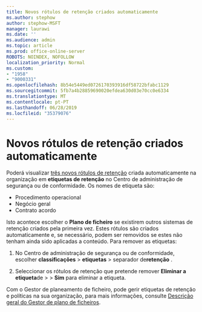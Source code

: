 ```yaml
---
title: Novos rótulos de retenção criados automaticamente
ms.author: stephow
author: stephow-MSFT
manager: laurawi
ms.date: ''
ms.audience: admin
ms.topic: article
ms.prod: office-online-server
ROBOTS: NOINDEX, NOFOLLOW
localization_priority: Normal
ms.custom:
- "1958"
- "9000331"
ms.openlocfilehash: 8b54e5449ed0726170393916df58722bfabc1129
ms.sourcegitcommit: 5fb7a4b28859690020efdea630d03e70cc0e6334
ms.translationtype: MT
ms.contentlocale: pt-PT
ms.lasthandoff: 06/28/2019
ms.locfileid: "35379076"
---
```

# <a name="new-retention-labels-created-automatically"></a>Novos rótulos de retenção criados automaticamente

Poderá visualizar [três novos rótulos de retenção](https://docs.microsoft.com/office365/securitycompliance/file-plan-manager#default-retention-labels-and-label-policy) criada automaticamente na organização em **etiquetas de retenção** no Centro de administração de segurança ou de conformidade. Os nomes de etiqueta são:

- Procedimento operacional
- Negócio geral
- Contrato acordo

Isto acontece escolher o **Plano de ficheiro** se existirem outros sistemas de retenção criados pela primeira vez. Estes rótulos são criados automaticamente e, se necessário, podem ser removidos se estes não tenham ainda sido aplicadas a conteúdo. Para remover as etiquetas:

1. No Centro de administração de segurança ou de conformidade, escolher **classificações** > **etiquetas** > separador de**retenção** .

1. Seleccionar os rótulos de retenção que pretende remover **Eliminar a etiqueta**de > > **Sim** para eliminar a etiqueta.

Com o Gestor de planeamento de ficheiro, pode gerir etiquetas de retenção e políticas na sua organização, para mais informações, consulte [Descrição geral do Gestor de plano de ficheiros](https://docs.microsoft.com/office365/securitycompliance/file-plan-manager).